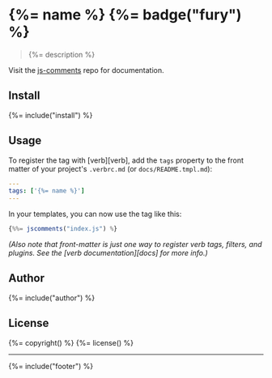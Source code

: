 # {%= name %} {%= badge("fury") %}

> {%= description %}

Visit the [js-comments](https://github.com/jonschlinkert/js-comments) repo for documentation.

## Install
{%= include("install") %}

## Usage

To register the tag with [verb][verb], add the `tags` property to the front matter of your project's `.verbrc.md` (or `docs/README.tmpl.md`):

```yaml
---
tags: ['{%= name %}']
---
```

In your templates, you can now use the tag like this:

```js
{%%= jscomments("index.js") %}
```

_(Also note that front-matter is just one way to register verb tags, filters, and plugins. See the [verb documentation][docs] for more info.)_


## Author
{%= include("author") %}

## License
{%= copyright() %}
{%= license() %}

***

{%= include("footer") %}